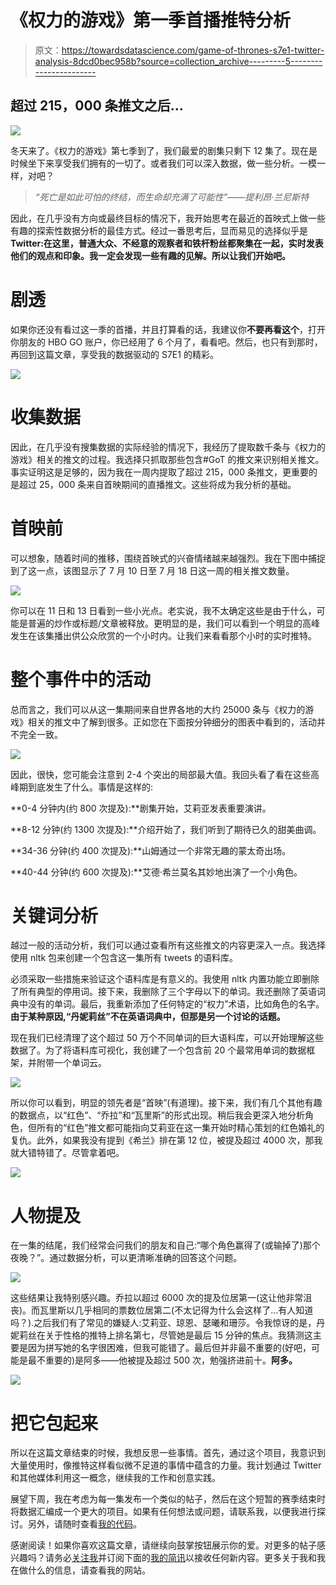 # 《权力的游戏》第一季首播推特分析

> 原文：<https://towardsdatascience.com/game-of-thrones-s7e1-twitter-analysis-8dcd0bec958b?source=collection_archive---------5----------------------->

## 超过 215，000 条推文之后…

![](img/788319a56242f397eeb475350f339878.png)

冬天来了。《权力的游戏》第七季到了，我们最爱的剧集只剩下 12 集了。现在是时候坐下来享受我们拥有的一切了。或者我们可以深入数据，做一些分析。一模一样，对吧？

> *“死亡是如此可怕的终结，而生命却充满了可能性”——提利昂·兰尼斯特*

因此，在几乎没有方向或最终目标的情况下，我开始思考在最近的首映式上做一些有趣的探索性数据分析的最佳方式。经过一番思考后，显而易见的选择似乎是 **Twitter:在这里，普通大众、不经意的观察者和铁杆粉丝都聚集在一起，实时发表他们的观点和印象。我一定会发现一些有趣的见解。所以让我们开始吧。**

# 剧透

如果你还没有看过这一季的首播，并且打算看的话，我建议你**不要再看这个**，打开你朋友的 HBO GO 账户，你已经用了 6 个月了，看看吧。然后，也只有到那时，再回到这篇文章，享受我的数据驱动的 S7E1 的精彩。

![](img/66ef556302a05afb3aa9de4d72689b1e.png)

# 收集数据

因此，在几乎没有搜集数据的实际经验的情况下，我经历了提取数千条与《权力的游戏》相关的推文的过程。我选择只抓取那些包含#GoT 的推文来识别相关推文。事实证明这是足够的，因为我在一周内提取了超过 215，000 条推文，更重要的是超过 25，000 条来自首映期间的直播推文。这些将成为我分析的基础。

# 首映前

可以想象，随着时间的推移，围绕首映式的兴奋情绪越来越强烈。我在下图中捕捉到了这一点，该图显示了 7 月 10 日至 7 月 18 日这一周的相关推文数量。

![](img/32696cd2574aeb9dda227be7083da6ea.png)

你可以在 11 日和 13 日看到一些小光点。老实说，我不太确定这些是由于什么，可能是普遍的炒作或标题/文章被释放。更明显的是，我们可以看到一个明显的高峰发生在该集播出供公众欣赏的一个小时内。让我们来看看那个小时的实时推特。

# 整个事件中的活动

总而言之，我们可以从这一集期间来自世界各地的大约 25000 条与《权力的游戏》相关的推文中了解到很多。正如您在下面按分钟细分的图表中看到的，活动并不完全一致。

![](img/54dedf3dc565a3e129bf9081453c76e3.png)

因此，很快，您可能会注意到 2-4 个突出的局部最大值。我回头看了看在这些高峰期到底发生了什么。事情是这样的:

**0-4 分钟内(约 800 次提及):**剧集开始，艾莉亚发表重要演讲。

**8-12 分钟(约 1300 次提及):**介绍开始了，我们听到了期待已久的甜美曲调。

**34-36 分钟(约 400 次提及):**山姆通过一个非常无趣的蒙太奇出场。

**40-44 分钟(约 600 次提及):**艾德·希兰莫名其妙地出演了一个小角色。

# 关键词分析

越过一般的活动分析，我们可以通过查看所有这些推文的内容更深入一点。我选择使用 nltk 包来创建一个包含这一集所有 tweets 的语料库。

必须采取一些措施来验证这个语料库是有意义的。我使用 nltk 内置功能立即删除了所有典型的停用词。接下来，我删除了三个字母以下的单词。我还删除了英语词典中没有的单词。最后，我重新添加了任何特定的“权力”术语，比如角色的名字。**由于某种原因,“丹妮莉丝”不在英语词典中，但那是另一个讨论的话题。**

现在我们已经清理了这个超过 50 万个不同单词的巨大语料库，可以开始理解这些数据了。为了将语料库可视化，我创建了一个包含前 20 个最常用单词的数据框架，并附带一个单词云。

![](img/4ca28796af17df1f8fe5cbeb2af85ac4.png)

所以你可以看到，明显的领先者是“首映”(有道理)。接下来，我们有几个其他有趣的数据点，以“红色”、“乔拉”和“瓦里斯”的形式出现。稍后我会更深入地分析角色，但所有的“红色”推文都可能指向艾莉亚在这一集开始时精心策划的红色婚礼的复仇。此外，如果我没有提到《希兰》排在第 12 位，被提及超过 4000 次，那我就大错特错了。尽管拿着吧。

![](img/a3d6f8bdcaef9e385831f537917702f9.png)

# 人物提及

在一集的结尾，我们经常会问我们的朋友和自己:“哪个角色赢得了(或输掉了)那个夜晚？”。通过数据分析，可以更清晰准确的回答这个问题。

![](img/e6eb758c37248ea13ee5ded5450ebd06.png)

这些结果让我特别感兴趣。乔拉以超过 6000 次的提及位居第一(这让他非常沮丧)。而瓦里斯以几乎相同的票数位居第二(不太记得为什么会这样了…有人知道吗？).之后我们有了常见的嫌疑人:艾莉亚、琼恩、瑟曦和珊莎。令我惊讶的是，丹妮莉丝在关于性格的推特上排名第七，尽管她是最后 15 分钟的焦点。我猜测这主要是因为拼写她的名字很困难，但我可能错了。最后但并非最不重要的(好吧，可能是最不重要的)是阿多——他被提及超过 500 次，勉强挤进前十。**阿多。**

![](img/3162b0df5223e5ffafb1633017334383.png)

# 把它包起来

所以在这篇文章结束的时候，我想反思一些事情。首先，通过这个项目，我意识到大量使用时，像推特这样看似微不足道的事情中蕴含的力量。我计划通过 Twitter 和其他媒体利用这一概念，继续我的工作和创意实践。

展望下周，我在考虑为每一集发布一个类似的帖子，然后在这个短暂的赛季结束时将数据汇编成一个更大的项目。如果有任何想法或问题，请联系我，以便我进行探讨。另外，请随时查看[我的代码](https://github.com/conordewey3/GOTS7E1-EDA/blob/master/GOT%201%20EDA.ipynb)。

感谢阅读！如果你喜欢这篇文章，请继续向鼓掌按钮展示你的爱。对更多的帖子感兴趣吗？请务必[关注我](https://twitter.com/conordewey3)并订阅下面的[我的简讯](https://www.conordewey.com/newsletter/)以接收任何新内容。更多关于我和我在做什么的信息，请查看我的网站。
